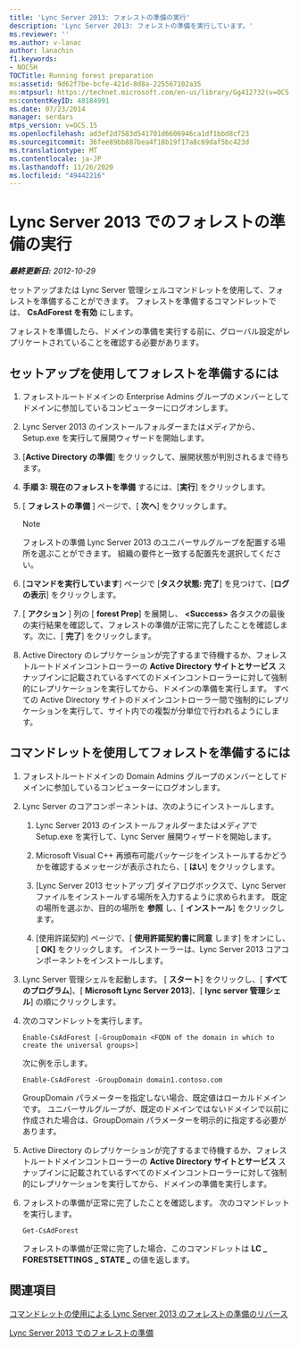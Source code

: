 ```yaml
---
title: 'Lync Server 2013: フォレストの準備の実行'
description: 'Lync Server 2013: フォレストの準備を実行しています。'
ms.reviewer: ''
ms.author: v-lanac
author: lanachin
f1.keywords:
- NOCSH
TOCTitle: Running forest preparation
ms:assetid: 9d62f7be-bcfe-421d-8d8a-225567102a35
ms:mtpsurl: https://technet.microsoft.com/en-us/library/Gg412732(v=OCS.15)
ms:contentKeyID: 48184991
ms.date: 07/23/2014
manager: serdars
mtps_version: v=OCS.15
ms.openlocfilehash: ad3ef2d7583d541701d6606946ca1df1bbd8cf23
ms.sourcegitcommit: 36fee89bb887bea4f18b19f17a8c69daf5bc423d
ms.translationtype: MT
ms.contentlocale: ja-JP
ms.lasthandoff: 11/26/2020
ms.locfileid: "49442216"
---
```

# <a name="running-forest-preparation-for-lync-server-2013"></a>Lync Server 2013 でのフォレストの準備の実行

<div data-xmlns="http://www.w3.org/1999/xhtml">

<div class="topic" data-xmlns="http://www.w3.org/1999/xhtml" data-msxsl="urn:schemas-microsoft-com:xslt" data-cs="https://msdn.microsoft.com/">

<div data-asp="https://msdn2.microsoft.com/asp">



</div>

<div id="mainSection">

<div id="mainBody">

<span> </span>

_**最終更新日:** 2012-10-29_

セットアップまたは Lync Server 管理シェルコマンドレットを使用して、フォレストを準備することができます。 フォレストを準備するコマンドレットでは、 **CsAdForest を有効** にします。

フォレストを準備したら、ドメインの準備を実行する前に、グローバル設定がレプリケートされていることを確認する必要があります。

<div>

## <a name="to-use-setup-to-prepare-the-forest"></a>セットアップを使用してフォレストを準備するには

1.  フォレストルートドメインの Enterprise Admins グループのメンバーとしてドメインに参加しているコンピューターにログオンします。

2.  Lync Server 2013 のインストールフォルダーまたはメディアから、Setup.exe を実行して展開ウィザードを開始します。

3.  [**Active Directory の準備**] をクリックして、展開状態が判別されるまで待ちます。

4.  **手順 3: 現在のフォレストを準備** するには、[**実行**] をクリックします。

5.  [ **フォレストの準備** ] ページで、[ **次へ**] をクリックします。
    
    <div>
    

    > [!NOTE]  
    > フォレストの準備 Lync Server 2013 のユニバーサルグループを配置する場所を選ぶことができます。 組織の要件と一致する配置先を選択してください。

    
    </div>

6.  [**コマンドを実行しています**] ページで [**タスク状態: 完了**] を見つけて、[**ログの表示**] をクリックします。

7.  [ **アクション** ] 列の [ **forest Prep**] を展開し、 **\<Success\>** 各タスクの最後の実行結果を確認して、フォレストの準備が正常に完了したことを確認します。次に、[ **完了**] をクリックします。

8.  Active Directory のレプリケーションが完了するまで待機するか、フォレストルートドメインコントローラーの **Active Directory サイトとサービス** スナップインに記載されているすべてのドメインコントローラーに対して強制的にレプリケーションを実行してから、ドメインの準備を実行します。 すべての Active Directory サイトのドメインコントローラー間で強制的にレプリケーションを実行して、サイト内での複製が分単位で行われるようにします。

</div>

<div>

## <a name="to-use-cmdlets-to-prepare-the-forest"></a>コマンドレットを使用してフォレストを準備するには

1.  フォレストルートドメインの Domain Admins グループのメンバーとしてドメインに参加しているコンピューターにログオンします。

2.  Lync Server のコアコンポーネントは、次のようにインストールします。
    
    1.  Lync Server 2013 のインストールフォルダーまたはメディアで Setup.exe を実行して、Lync Server 展開ウィザードを開始します。
    
    2.  Microsoft Visual C++ 再頒布可能パッケージをインストールするかどうかを確認するメッセージが表示されたら、[ **はい**] をクリックします。
    
    3.  [Lync Server 2013 セットアップ] ダイアログボックスで、Lync Server ファイルをインストールする場所を入力するように求められます。 既定の場所を選ぶか、目的の場所を **参照** し、[ **インストール**] をクリックします。
    
    4.  [使用許諾契約] ページで、[ **使用許諾契約書に同意** します] をオンにし、[ **OK]** をクリックします。 インストーラーは、Lync Server 2013 コアコンポーネントをインストールします。

3.  Lync Server 管理シェルを起動します。 [ **スタート**] をクリックし、[ **すべてのプログラム**]、[ **Microsoft Lync Server 2013**]、[ **lync server 管理シェル**] の順にクリックします。

4.  次のコマンドレットを実行します。
    
        Enable-CsAdForest [-GroupDomain <FQDN of the domain in which to create the universal groups>]
    
    次に例を示します。
    
        Enable-CsAdForest -GroupDomain domain1.contoso.com 
    
    GroupDomain パラメーターを指定しない場合、既定値はローカルドメインです。 ユニバーサルグループが、既定のドメインではないドメインで以前に作成された場合は、GroupDomain パラメーターを明示的に指定する必要があります。

5.  Active Directory のレプリケーションが完了するまで待機するか、フォレストルートドメインコントローラーの **Active Directory サイトとサービス** スナップインに記載されているすべてのドメインコントローラーに対して強制的にレプリケーションを実行してから、ドメインの準備を実行します。

6.  フォレストの準備が正常に完了したことを確認します。 次のコマンドレットを実行します。
    
        Get-CsAdForest 
    
    フォレストの準備が正常に完了した場合、このコマンドレットは **LC \_ FORESTSETTINGS \_ STATE \_** の値を返します。

</div>

<div>

## <a name="see-also"></a>関連項目


[コマンドレットの使用による Lync Server 2013 のフォレストの準備のリバース](lync-server-2013-using-cmdlets-to-reverse-forest-preparation.md)  


[Lync Server 2013 でのフォレストの準備](lync-server-2013-preparing-the-forest.md)  
  

</div>

</div>

<span> </span>

</div>

</div>

</div>

